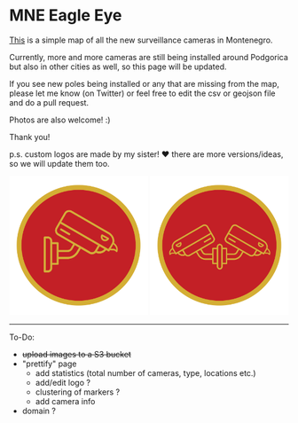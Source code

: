 # MNE Eagle Eye

[This](https://giogio.me/mne-eagle-eye/) is a simple map of all the new surveillance cameras in Montenegro.

Currently, more and more cameras are still being installed around Podgorica but also in other cities as well, so this page will be updated.

If you see new poles being installed or any that are missing from the map, please let me know (on Twitter) or feel free to edit the csv or geojson file and do a pull request.

Photos are also welcome! :)

Thank you!

p.s. custom logos are made by my sister! ❤️
there are more versions/ideas, so we will update them too.

<p align="center">
  <img src="assets/logo_1.svg" width="250" />
  <img src="assets/logo_2.svg" width="250" />
</p>

---
To-Do:
- ~~upload images to a S3 bucket~~
- "prettify" page
  - add statistics (total number of cameras, type, locations etc.)
  - add/edit logo ?
  - clustering of markers ?
  - add camera info
- domain ?
